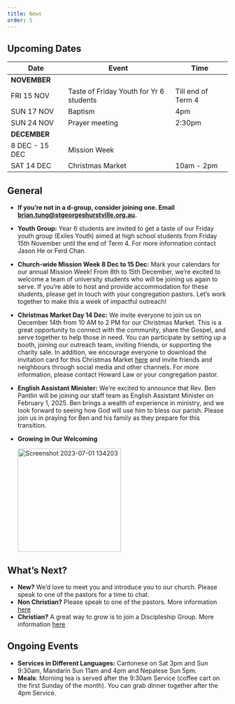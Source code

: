 ```yaml
---
title: News
order: 5
---
```


## Upcoming Dates

| Date | Event | Time |
| ----- | ----- | ----- |
| **NOVEMBER** | 
| FRI 15 NOV | Taste of Friday Youth for Yr 6 students | Till end of Term 4 |
| SUN 17 NOV | Baptism | 4pm |
| SUN 24 NOV | Prayer meeting | 2:30pm | 
| **DECEMBER** | 
| 8 DEC - 15 DEC | Mission Week |  |
| SAT 14 DEC | Christmas Market | 10am - 2pm |



## General
- **If you’re not in a d-group, consider joining one. Email brian.tung@stgeorgeshurstville.org.au.**
- **Youth Group:** Year 6 students are invited to get a taste of our Friday youth group (Exiles Youth) aimed at high school students from Friday 15th November until the end of Term 4. For more information contact Jason He or Ferd Chan.
- **Church-wide Mission Week 8 Dec to 15 Dec:** Mark your calendars for our annual Mission Week! From 8th to 15th December, we’re excited to welcome a team of university students who will be joining us again to serve. If you’re able to host and provide accommodation for these students, please get in touch with your congregation pastors. Let’s work together to make this a week of impactful outreach!
- **Christmas Market Day 14 Dec:** We invite everyone to join us on December 14th from 10 AM to 2 PM for our Christmas Market. This is a great opportunity to connect with the community, share the Gospel, and serve together to help those in need. You can participate by setting up a booth, joining our outreach team, inviting friends, or supporting the charity sale. In addition, we encourage everyone to download the invitation card for this Christmas Market [here](https://stgeorgeshurstville.org.au/christmas) and invite friends and neighbours through social media and other channels. For more information, please contact Howard Law or your congregation pastor.
- **English Assistant Minister:** We’re excited to announce that Rev. Ben Pantlin will be joining our staff team as English Assistant Minister on February 1, 2025. Ben brings a wealth of experience in ministry, and we look forward to seeing how God will use him to bless our parish. Please join us in praying for Ben and his family as they prepare for this transition.

  

- **Growing in Our Welcoming**
  
  <img width="236" alt="Screenshot 2023-07-01 134203" src="https://github.com/stgeorgeshurstville/bulletin/assets/119166299/b540ac1c-0ba4-481e-90a5-5464939f7e4c">


## What’s Next?
- **New?** We’d love to meet you and introduce you to our church. Please speak to one of the pastors for a time to chat. 
- **Non Christian?** Please speak to one of the pastors. More information [here](https://stgeorgeshurstville.org.au/lets-talk-about-christianity)
- **Christian?** A great way to grow is to join a Discipleship Group. More information [here](https://stgeorgeshurstville.org.au/discipleship-groups)

## Ongoing Events
- **Services in Different Languages:** Cantonese on Sat 3pm and Sun 9:30am, Mandarin Sun 11am and 4pm and Nepalese Sun 5pm. 
- **Meals**: Morning tea is served after the 9:30am Service (coffee cart on the first Sunday of the month). You can grab dinner together after the 4pm Service.

